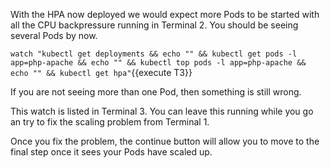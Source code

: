 With the HPA now deployed we would expect more Pods to be started with all the CPU backpressure running in Terminal 2. You should be seeing several Pods by now.

`watch "kubectl get deployments && echo "" && kubectl get pods -l app=php-apache && echo "" && kubectl top pods -l app=php-apache && echo "" && kubectl get hpa"`{{execute T3}}

If you are not seeing more than one Pod, then something is still wrong.

This watch is listed in Terminal 3. You can leave this running while you go an try to fix the scaling problem from Terminal 1.

Once you fix the problem, the continue button will allow you to move to the final step once it sees your Pods have scaled up.
